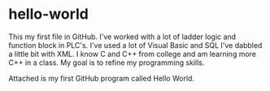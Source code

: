 # hello-world

This my first file in GitHub. I've worked with a lot of ladder logic and function block in PLC's. 
I've used a lot of Visual Basic and SQL I've dabbled a little bit with XML. 
I know C and C++ from college and am learning more C++ in a class. My goal is to refine my programming skills.

Attached is my first GitHub program called Hello World.
